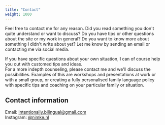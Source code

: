 ```yaml
---
title: "Contact"
weight: 1000
---
```


Feel free to contact me for any reason. Did you read something you don't quite understand or want to discuss? Do you have tips or other questions about the site or my work in general? Do you want to know more about something I didn't write about yet? Let me know by sending an email or contacting me via social media.

If you have specific questions about your own situation, I can of course help you out with customed tips and ideas.  
For a more indepth counseling, please contact me and we'll discuss the possibilities. Examples of this are workshops and presentations at work or with a small group, or creating a fully personalised family language policy with specific tips and coaching on your particular family or situation.

## Contact information

Email: intentionally.bilingual@gmail.com  
Instagram: [@nimke.nl](https://www.instagram.com/nimke.nl/)
